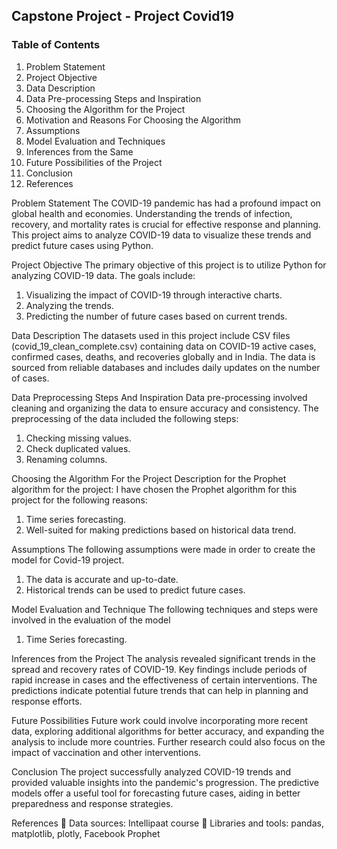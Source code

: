 ## Capstone Project - Project Covid19

### Table of Contents 
1. Problem Statement 
2. Project Objective 
3. Data Description 
4. Data Pre-processing Steps and Inspiration 
5. Choosing the Algorithm for the Project 
6. Motivation and Reasons For Choosing the Algorithm 
7. Assumptions 
8. Model Evaluation and Techniques 
9. Inferences from the Same 
10. Future Possibilities of the Project 
11. Conclusion 
12. References

Problem Statement 
The COVID-19 pandemic has had a profound impact on global health and economies. 
Understanding the trends of infection, recovery, and mortality rates is crucial for effective 
response and planning. This project aims to analyze COVID-19 data to visualize these trends 
and predict future cases using Python. 


Project Objective 
The primary objective of this project is to utilize Python for analyzing COVID-19 data. The 
goals include: 
1. Visualizing the impact of COVID-19 through interactive charts. 
2. Analyzing the trends. 
3. Predicting the number of future cases based on current trends.
   
Data Description 
The datasets used in this project include CSV files (covid_19_clean_complete.csv) 
containing data on COVID-19 active cases, confirmed cases, deaths, and recoveries globally 
and in India. The data is sourced from reliable databases and includes daily updates on the 
number of cases.

Data Preprocessing Steps And Inspiration 
Data pre-processing involved cleaning and organizing the data to ensure accuracy and 
consistency. 
The preprocessing of the data included the following steps: 
1. Checking missing values. 
2. Check duplicated values. 
3. Renaming columns.
   
Choosing the Algorithm For the Project 
Description for the Prophet algorithm for the project: 
I have chosen the Prophet algorithm for this project for the following reasons: 
1. Time series forecasting. 
2. Well-suited for making predictions based on historical data trend.
   
Assumptions 
The following assumptions were made in order to create the model for Covid-19 project. 
1. The data is accurate and up-to-date. 
2. Historical trends can be used to predict future cases.
   
Model Evaluation and Technique 
The following techniques and steps were involved in the evaluation of the model 
1. Time Series forecasting.
   
Inferences from the Project 
The analysis revealed significant trends in the spread and recovery rates of COVID-19. Key 
findings include periods of rapid increase in cases and the effectiveness of certain 
interventions. The predictions indicate potential future trends that can help in planning and 
response efforts.

Future Possibilities 
Future work could involve incorporating more recent data, exploring additional algorithms for 
better accuracy, and expanding the analysis to include more countries. Further research 
could also focus on the impact of vaccination and other interventions.

Conclusion 
The project successfully analyzed COVID-19 trends and provided valuable insights into the 
pandemic's progression. The predictive models offer a useful tool for forecasting future 
cases, aiding in better preparedness and response strategies.

References 
 Data sources: Intellipaat course 
 Libraries and tools: pandas, matplotlib, plotly, Facebook Prophet
